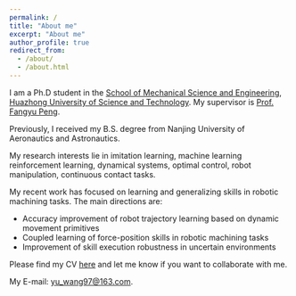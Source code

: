 ```yaml
---
permalink: /
title: "About me"
excerpt: "About me"
author_profile: true
redirect_from: 
  - /about/
  - /about.html
---
```


I am a Ph.D student in the [School of Mechanical Science and Engineering](http://english.mse.hust.edu.cn/), [Huazhong University of Science and Technology](http://english.hust.edu.cn/). My supervisor is [Prof. Fangyu Peng](http://english.mse.hust.edu.cn/info/1085/2053.htm). 

Previously, I received my B.S. degree from Nanjing University of Aeronautics and Astronautics.

My research interests lie in imitation learning, machine learning reinforcement learning, dynamical systems, optimal control, robot manipulation, continuous contact tasks.

My recent work has focused on learning and generalizing skills in robotic machining tasks. The main directions are:
- Accuracy improvement of robot trajectory learning based on dynamic movement primitives
- Coupled learning of force-position skills in robotic machining tasks
- Improvement of skill execution robustness in uncertain environments

Please find my CV [here](../assets/Curriculum_Vitae.pdf) and let me know if you want to collaborate with me. 

My E-mail: yu_wang97@163.com.
